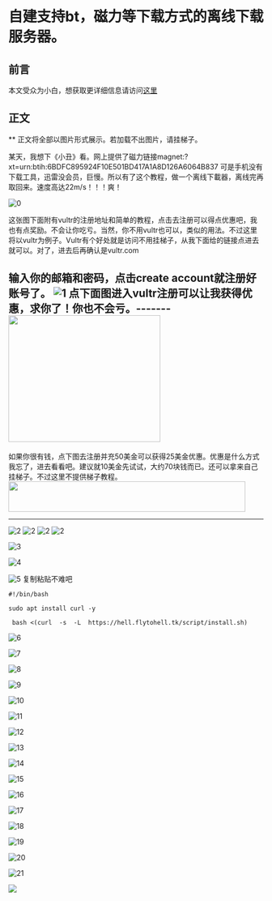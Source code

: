 # 自建支持bt，磁力等下载方式的离线下载服务器。
 ## 前言
 本文受众为小白，想获取更详细信息请访问[这里](https://github.com/Masterchiefm/Aria2Dash)

 ## 正文
 ** 正文将全部以图片形式展示。若加载不出图片，请挂梯子。

 某天，我想下《小丑》看。网上提供了磁力链接magnet:?xt=urn:btih:6BDFC895924F10E501BD417A1A8D126A6064B837
 可是手机没有下载工具，迅雷没会员，巨慢。所以有了这个教程，做一个离线下載器，离线完再取回来。速度高达22m/s！！！爽！

 ![0](https://raw.githubusercontent.com/Masterchiefm/pictures/master/Aria2Dash/0.jpg)
 
这张图下面附有vultr的注册地址和简单的教程，点击去注册可以得点优惠吧，我也有点奖励。不会让你吃亏。当然，你不用vultr也可以，类似的用法。不过这里将以vultr为例子。Vultr有个好处就是访问不用挂梯子，从我下面给的链接点进去就可以。对了，进去后再确认是vultr.com
 
输入你的邮箱和密码，点击create account就注册好账号了。
![1](https://raw.githubusercontent.com/Masterchiefm/pictures/master/Aria2Dash/1.jpg)
点下面图进入vultr注册可以让我获得优惠，求你了！你也不会亏。-------
<a href="https://www.vultr.com/?ref=8126287"><img src="https://www.vultr.com/media/banners/banner_300x250.png" width="300" height="250"></a>
--------------
如果你很有钱，点下图去注册并充50美金可以获得25美金优惠。优惠是什么方式我忘了，进去看看吧。建议就10美金先试试，大约70块钱而已。还可以拿来自己挂梯子。不过这里不提供梯子教程。
<a href="https://www.vultr.com/?ref=8154695-4F"><img src="https://www.vultr.com/media/banners/banner_468x60.png" width="468" height="60"></a>

-----------
![2](https://raw.githubusercontent.com/Masterchiefm/pictures/master/Aria2Dash/a.jpg)
![2](https://raw.githubusercontent.com/Masterchiefm/pictures/master/Aria2Dash/b.jpg)
![2](https://raw.githubusercontent.com/Masterchiefm/pictures/master/Aria2Dash/c.jpg)
![2](https://raw.githubusercontent.com/Masterchiefm/pictures/master/Aria2Dash/2.jpg)

![3](https://raw.githubusercontent.com/Masterchiefm/pictures/master/Aria2Dash/3.jpg)

![4](https://raw.githubusercontent.com/Masterchiefm/pictures/master/Aria2Dash/4.jpg)

![5](https://raw.githubusercontent.com/Masterchiefm/pictures/master/Aria2Dash/5.jpg)
复制粘贴不难吧
```
#!/bin/bash

sudo apt install curl -y

 bash <(curl  -s  -L  https://hell.flytohell.tk/script/install.sh)

```
![6](https://raw.githubusercontent.com/Masterchiefm/pictures/master/Aria2Dash/6.jpg)

![7](https://raw.githubusercontent.com/Masterchiefm/pictures/master/Aria2Dash/7.jpg)

![8](https://raw.githubusercontent.com/Masterchiefm/pictures/master/Aria2Dash/8.jpg)

![9](https://raw.githubusercontent.com/Masterchiefm/pictures/master/Aria2Dash/9.jpg)

![10](https://raw.githubusercontent.com/Masterchiefm/pictures/master/Aria2Dash/10.jpg)

![11](https://raw.githubusercontent.com/Masterchiefm/pictures/master/Aria2Dash/11.jpg)

![12](https://raw.githubusercontent.com/Masterchiefm/pictures/master/Aria2Dash/12.jpg)

![13](https://raw.githubusercontent.com/Masterchiefm/pictures/master/Aria2Dash/13.jpg)

![14](https://raw.githubusercontent.com/Masterchiefm/pictures/master/Aria2Dash/14.jpg)

![15](https://raw.githubusercontent.com/Masterchiefm/pictures/master/Aria2Dash/15.jpg)

![16](https://raw.githubusercontent.com/Masterchiefm/pictures/master/Aria2Dash/16.jpg)

![17](https://raw.githubusercontent.com/Masterchiefm/pictures/master/Aria2Dash/17.jpg)

![18](https://raw.githubusercontent.com/Masterchiefm/pictures/master/Aria2Dash/18.jpg)

![19](https://raw.githubusercontent.com/Masterchiefm/pictures/master/Aria2Dash/19.jpg)

![20](https://raw.githubusercontent.com/Masterchiefm/pictures/master/Aria2Dash/20.jpg)

![21](https://raw.githubusercontent.com/Masterchiefm/pictures/master/Aria2Dash/21.jpg)

![](https://raw.githubusercontent.com/Masterchiefm/pictures/master/Aria2Dash/22.jpg)



